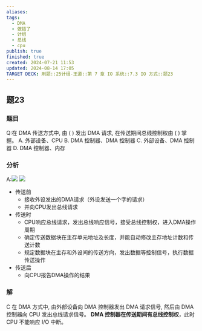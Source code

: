 ```yaml
---
aliases: 
tags:
  - DMA
  - 做错了
  - 计组
  - 总线
  - cpu
publish: true
finished: true
created: 2024-07-21 11:53
updated: 2024-08-14 17:05
TARGET DECK: 刷题::25计组-王道::第 7 章 IO 系统::7.3 IO 方式::题23
---
```


## 题23
### 题目
Q:在 DMA 传送方式中, 由 ( ) 发出 DMA 请求, 在传送期间总线控制权由 ( ) 掌握。
A. 外部设备、CPU 
B. DMA 控制器、DMA 控制器
C. 外部设备、DMA 控制器 
D. DMA 控制器、内存
### 分析
A:![](https://img.hwenyi.tech/202408121640078.webp)
![](https://img.hwenyi.tech/202408121640077.webp)
- 传送前
  - 接收外设发出的DMA请求（外设发送一个字的请求）
  - 并向CPU发出总线请求
- 传送时
  - CPU响应总线请求，发出总线响应信号，接受总线控制权，进入DMA操作周期
  - 确定传送数据块在主存单元地址及长度，并能自动修改主存地址计数和传送计数
  - 规定数据块在主存和外设间的传送方向，发出数据等控制信号，执行数据传送操作
- 传送后
  - 向CPU报告DMA操作的结果
### 解
C
在 DMA 方式中, 由外部设备向 DMA 控制器发出 DMA 请求信号, 然后由 DMA 控制器向 CPU 发出总线请求信号。
**DMA 控制器在传送期间有总线控制权**，此时 CPU 不能响应 I/O 中断。
